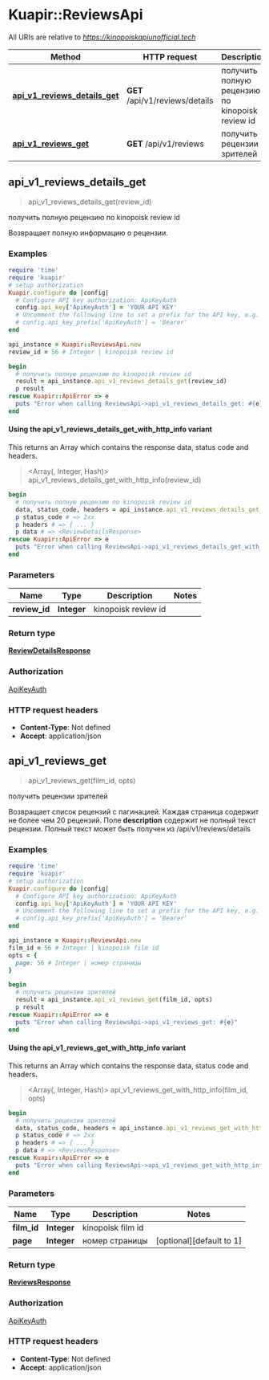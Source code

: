 # Kuapir::ReviewsApi

All URIs are relative to *https://kinopoiskapiunofficial.tech*

| Method | HTTP request | Description |
| ------ | ------------ | ----------- |
| [**api_v1_reviews_details_get**](ReviewsApi.md#api_v1_reviews_details_get) | **GET** /api/v1/reviews/details | получить полную рецензию по kinopoisk review id |
| [**api_v1_reviews_get**](ReviewsApi.md#api_v1_reviews_get) | **GET** /api/v1/reviews | получить рецензии зрителей |


## api_v1_reviews_details_get

> <ReviewDetailsResponse> api_v1_reviews_details_get(review_id)

получить полную рецензию по kinopoisk review id

Возвращает полную информацию о рецензии.

### Examples

```ruby
require 'time'
require 'kuapir'
# setup authorization
Kuapir.configure do |config|
  # Configure API key authorization: ApiKeyAuth
  config.api_key['ApiKeyAuth'] = 'YOUR API KEY'
  # Uncomment the following line to set a prefix for the API key, e.g. 'Bearer' (defaults to nil)
  # config.api_key_prefix['ApiKeyAuth'] = 'Bearer'
end

api_instance = Kuapir::ReviewsApi.new
review_id = 56 # Integer | kinopoisk review id

begin
  # получить полную рецензию по kinopoisk review id
  result = api_instance.api_v1_reviews_details_get(review_id)
  p result
rescue Kuapir::ApiError => e
  puts "Error when calling ReviewsApi->api_v1_reviews_details_get: #{e}"
end
```

#### Using the api_v1_reviews_details_get_with_http_info variant

This returns an Array which contains the response data, status code and headers.

> <Array(<ReviewDetailsResponse>, Integer, Hash)> api_v1_reviews_details_get_with_http_info(review_id)

```ruby
begin
  # получить полную рецензию по kinopoisk review id
  data, status_code, headers = api_instance.api_v1_reviews_details_get_with_http_info(review_id)
  p status_code # => 2xx
  p headers # => { ... }
  p data # => <ReviewDetailsResponse>
rescue Kuapir::ApiError => e
  puts "Error when calling ReviewsApi->api_v1_reviews_details_get_with_http_info: #{e}"
end
```

### Parameters

| Name | Type | Description | Notes |
| ---- | ---- | ----------- | ----- |
| **review_id** | **Integer** | kinopoisk review id |  |

### Return type

[**ReviewDetailsResponse**](ReviewDetailsResponse.md)

### Authorization

[ApiKeyAuth](../README.md#ApiKeyAuth)

### HTTP request headers

- **Content-Type**: Not defined
- **Accept**: application/json


## api_v1_reviews_get

> <ReviewsResponse> api_v1_reviews_get(film_id, opts)

получить рецензии зрителей

Возвращает список рецензий с пагинацией. Каждая страница содержит не более чем 20 рецензий. Поле <b>description</b> содержит не полный текст рецензии. Полный текст может быть получен из /api/v1/reviews/details

### Examples

```ruby
require 'time'
require 'kuapir'
# setup authorization
Kuapir.configure do |config|
  # Configure API key authorization: ApiKeyAuth
  config.api_key['ApiKeyAuth'] = 'YOUR API KEY'
  # Uncomment the following line to set a prefix for the API key, e.g. 'Bearer' (defaults to nil)
  # config.api_key_prefix['ApiKeyAuth'] = 'Bearer'
end

api_instance = Kuapir::ReviewsApi.new
film_id = 56 # Integer | kinopoisk film id
opts = {
  page: 56 # Integer | номер страницы
}

begin
  # получить рецензии зрителей
  result = api_instance.api_v1_reviews_get(film_id, opts)
  p result
rescue Kuapir::ApiError => e
  puts "Error when calling ReviewsApi->api_v1_reviews_get: #{e}"
end
```

#### Using the api_v1_reviews_get_with_http_info variant

This returns an Array which contains the response data, status code and headers.

> <Array(<ReviewsResponse>, Integer, Hash)> api_v1_reviews_get_with_http_info(film_id, opts)

```ruby
begin
  # получить рецензии зрителей
  data, status_code, headers = api_instance.api_v1_reviews_get_with_http_info(film_id, opts)
  p status_code # => 2xx
  p headers # => { ... }
  p data # => <ReviewsResponse>
rescue Kuapir::ApiError => e
  puts "Error when calling ReviewsApi->api_v1_reviews_get_with_http_info: #{e}"
end
```

### Parameters

| Name | Type | Description | Notes |
| ---- | ---- | ----------- | ----- |
| **film_id** | **Integer** | kinopoisk film id |  |
| **page** | **Integer** | номер страницы | [optional][default to 1] |

### Return type

[**ReviewsResponse**](ReviewsResponse.md)

### Authorization

[ApiKeyAuth](../README.md#ApiKeyAuth)

### HTTP request headers

- **Content-Type**: Not defined
- **Accept**: application/json

